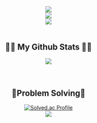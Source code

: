 ##
<div align=center>
     <img src="https://capsule-render.vercel.app/api?type=slice&color=gradient&height=200&section=header&text=Hello&fontAlignY=7&fontAlign=80&rotate=15&fontSize=50&desc=I'm%20JunYoung&descAlign=80&descAlignY=28&animation=twinkling&fontColor=000000" />
<br/>
<a href="https://hits.seeyoufarm.com"><img src="https://hits.seeyoufarm.com/api/count/incr/badge.svg?url=https%3A%2F%2Fgithub.com%2Fjunxtar%2Fhit-counter&count_bg=%2362B2E3&title_bg=%238AED74&icon=adblock.svg&icon_color=%23FFFFFF&title=hits&edge_flat=true"/></a>
  <br/>
     <img src=https://user-images.githubusercontent.com/75934088/233933582-c6fa9a4f-d0c3-45af-9573-164a457dee7c.gif></img>
  <br/>
 <br/>
 
## 👩‍💻 My Github Stats 👩‍💻
<img src="https://github-readme-stats.vercel.app/api?username=junxtar&show_icons=true&theme=highcontrast"> <br/><br/><br/>

## 💪Problem Solving💪 
[![Solved.ac Profile](http://mazassumnida.wtf/api/generate_badge?boj=aa1870088)](https://solved.ac/aa1870088)<br/>
    <img src="https://img.shields.io/badge/Java-007396?style=flat&logo=Java&logoColor=white"/>

<br/><br/><br/>

 </div>
  
<!--
**junxtar/junxtar** is a ✨ _special_ ✨ repository because its `README.md` (this file) appears on your GitHub profile.

Here are some ideas to get you started:

- 🔭 I’m currently working on ...
- 🌱 I’m currently learning ...
- 👯 I’m looking to collaborate on ...
- 🤔 I’m looking for help with ...
- 💬 Ask me about ...
- 📫 How to reach me: ...
- 😄 Pronouns: ...
- ⚡ Fun fact: ...
-->
